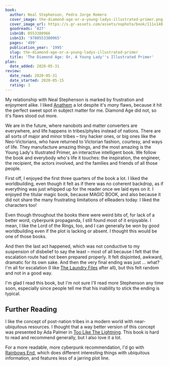 ```yaml
---
book:
  author: Neal Stephenson, Pedro Jorge Romero
  cover_image: the-diamond-age-or-a-young-ladys-illustrated-primer.png
  cover_image_url: https://s.gr-assets.com/assets/nophoto/book/111x148-bcc042a9c91a29c1d680899eff700a03.png
  goodreads: '827'
  isbn10: 0553380966
  isbn13: '9780553380965'
  pages: '499'
  publication_year: '1995'
  slug: the-diamond-age-or-a-young-ladys-illustrated-primer
  title: 'The Diamond Age: Or, A Young Lady''s Illustrated Primer'
plan:
  date_added: 2020-05-31
review:
  date_read: 2020-05-31
  date_started: 2020-05-15
  rating: 3
---
```


My relationship with Neal Stephenson is marked by frustration and enjoyment alike. I liked
[Anathem](https://books.rixx.de/reviews/2019/anathem/) a lot despite it's *many* flaws, because it hit the perfect sweet
spot in subject matter for me. Diamond Age did not, so it's flaws stood out more.

We are in the future, where nanobots and matter converters are everywhere, and life happens in tribes/phyles instead of
nations. There are all sorts of major and minor tribes – tiny hacker ones, or big ones like the Neo-Victorians, who have
returned to Victorian fashion, courtesy, and ways of life. They manufacture amazing things, and the most amazing is the
Young Lady's Illustrated Primer, an interactive intelligent book. We follow the book and everybody who's life it
touches: the inspiration, the engineer, the recipient, the actors involved, and the families and friends of all those
people.

First off, I enjoyed the first three quarters of the book a lot. I liked the worldbuilding, even though it felt as if
there was no coherent backdrop, as if everything was just whipped up for the reader once we laid eyes on it. I enjoyed
the titular magic book, because MAGIC BOOK, and also because it did not share the many frustrating limitations of
eReaders today. I liked the characters too!

Even though throughout the books there were weird bits of, for lack of a better word, cyberpunk propaganda, I still
found most of it enjoyable. I mean, I like the Lord of the Rings, too, and I can generally be won by good worldbuilding
even if the plot is lacking or absent. I thought this would be one of those books.

And then the last act happened, which was not conductive to my suspension of disbelief to say the least – most of all
because I felt that the escalation route had not been prepared properly. It felt disjointed, awkward, dramatic for its
own sake. And then the very final ending was just … what? I'm all for escalation (I like [The Laundry
Files](https://books.rixx.de/reviews/2015/the-atrocity-archives) after all), but this felt random and not in a good way.

I'm glad I read this book, but I'm not sure I'll read more Stephenson any time soon, especially since people tell me
that his inability to stick the ending is typical.

## Further Reading

I like the concept of post-nation tribes in a modern world with near-ubiquitous resources. I thought that a way better
version of this concept was presented by Ada Palmer in [Too Like The
Lightning](https://books.rixx.de/reviews/2018/too-like-the-lightning). This book is hard to read and recommend
generally, but I also love it a lot.

For a more readable, more cyberpunk recommendation, I'd go with [Rainbows
End](https://books.rixx.de/reviews/2018/rainbows-end), which does different interesting things with ubiquitous
information, and features less of a jarring plot line.
